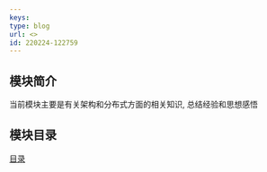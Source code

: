 ```yaml
---
keys: 
type: blog
url: <>
id: 220224-122759
---
```



## 模块简介

当前模块主要是有关架构和分布式方面的相关知识, 总结经验和思想感悟

## 模块目录

[目录](./_sidebar.md ':include')
